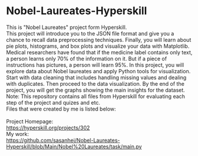 # Nobel-Laureates-Hyperskill
This is "Nobel Laureates" project form Hyperskill.<br>
This project will introduce you to the JSON file format and give you a chance to recall data preprocessing techniques. Finally, you will learn about pie plots, histograms, and box plots and visualize your data with Matplotlib.<br>
Medical researchers have found that if the medicine label contains only text, a person learns only 70% of the information on it. But if a piece of instructions has pictures, a person will learn 95%. In this project, you will explore data about Nobel laureates and apply Python tools for visualization. Start with data cleaning that includes handling missing values and dealing with duplicates. Then proceed to the data visualization. By the end of the project, you will get the graphs showing the main insights for the dataset.<br>
Note: This repository contains all files from Hyperskill for evaluating each step of the project and quizes and etc.<br>
Files that were created by me is listed below:<br>
<br>
Project Homepage:<br>
https://hyperskill.org/projects/302<br>
My work:<br>
https://github.com/sasanhej/Nobel-Laureates-Hyperskill/blob/Main/Nobel%20Laureates/task/main.py
